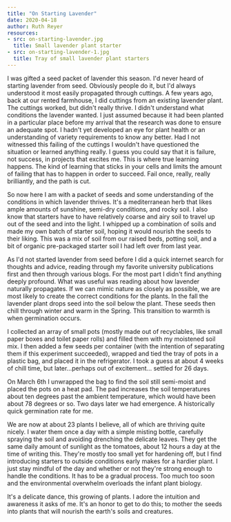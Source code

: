 ```yaml
---
title: "On Starting Lavender"
date: 2020-04-18
author: Ruth Reyer
resources:
- src: on-starting-lavender.jpg
  title: Small lavender plant starter
- src: on-starting-lavender-1.jpg
  title: Tray of small lavender plant starters
---
```


I was gifted a seed packet of lavender this season. I'd never heard of starting lavender from seed. Obviously people do it, but I'd always understood it most easily propagated through cuttings. A few years ago, back at our rented farmhouse, I did cuttings from an existing lavender plant. The cuttings worked, but didn't really thrive. I didn't understand what conditions the lavender wanted. I just assumed because it had been planted in a particular place before my arrival that the research was done to ensure an adequate spot. I hadn't yet developed an eye for plant health or an understanding of variety requirements to know any better. Had I not witnessed this failing of the cuttings I wouldn't have questioned the situation or learned anything really. I guess you could say that it is failure, not success, in projects that excites me. This is where true learning happens. The kind of learning that sticks in your cells and limits the amount of failing that has to happen in order to succeed. Fail once, really, really brilliantly, and the path is cut.

So now here I am with a packet of seeds and some understanding of the conditions in which lavender thrives. It's a mediterranean herb that likes ample amounts of sunshine, semi-dry conditions, and rocky soil. I also know that starters have to have relatively coarse and airy soil to travel up out of the seed and into the light. I whipped up a combination of soils and made my own batch of starter soil, hoping it would nourish the seeds to their liking. This was a mix of soil from our raised beds, potting soil, and a bit of organic pre-packaged starter soil I had left over from last year.

As I'd not started lavender from seed before I did a quick internet search for thoughts and advice, reading through my favorite university publications first and then through various blogs. For the most part I didn't find anything deeply profound. What was useful was reading about how lavender naturally propagates. If we can mimic nature as closely as possible, we are most likely to create the correct conditions for the plants. In the fall the lavender plant drops seed into the soil below the plant. These seeds then chill through winter and warm in the Spring. This transition to warmth is when germination occurs.

I collected an array of small pots (mostly made out of recyclables, like small paper boxes and toilet paper rolls) and filled them with my moistened soil mix. I then added a few seeds per container (with the intention of separating them if this experiment succeeded), wrapped and tied the tray of pots in a plastic bag, and placed it in the refrigerator. I took a guess at about 4 weeks of chill time, but later...perhaps out of excitement... settled for 26 days.

On March 6th I unwrapped the bag to find the soil still semi-moist and placed the pots on a heat pad. The pad increases the soil temperatures about ten degrees past the ambient temperature, which would have been about 78 degrees or so. Two days later we had emergence. A historically quick germination rate for me.

We are now at about 23 plants I believe, all of which are thriving quite nicely. I water them once a day with a simple misting bottle, carefully spraying the soil and avoiding drenching the delicate leaves. They get the same daily amount of sunlight as the tomatoes, about 12 hours a day at the time of writing this. They're mostly too small yet for hardening off, but I find introducing starters to outside conditions early makes for a hardier plant. I just stay mindful of the day and whether or not they're strong enough to handle the conditions. It has to be a gradual process. Too much too soon and the environmental overwhelm overloads the infant plant biology.

It's a delicate dance, this growing of plants. I adore the intuition and awareness it asks of me. It's an honor to get to do this; to mother the seeds into plants that will nourish the earth's soils and creatures.